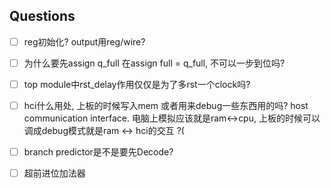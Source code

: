 ## Questions

- [ ] reg初始化? output用reg/wire?
- [ ] 为什么要先assign q_full 在assign full = q_full, 不可以一步到位吗?
- [ ] top module中rst_delay作用仅仅是为了多rst一个clock吗?
- [ ] hci什么用处, 上板的时候写入mem 或者用来debug一些东西用的吗? host communication interface.
      电脑上模拟应该就是ram$\leftrightarrow$cpu, 上板的时候可以调成debug模式就是ram $\leftrightarrow$ hci的交互 ?(

- [ ] branch predictor是不是要先Decode?
- [ ] 超前进位加法器